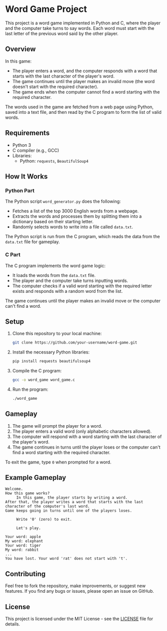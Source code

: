 # Word Game Project

This project is a word game implemented in Python and C, where the player and the computer take turns to say words. Each word must start with the last letter of the previous word said by the other player.

## Overview

In this game:
- The player enters a word, and the computer responds with a word that starts with the last character of the player's word.
- The game continues until the player makes an invalid move (the word doesn't start with the required character).
- The game ends when the computer cannot find a word starting with the required character.

The words used in the game are fetched from a web page using Python, saved into a text file, and then read by the C program to form the list of valid words.

## Requirements

- Python 3
- C compiler (e.g., GCC)
- Libraries:
    - Python: `requests`, `BeautifulSoup4`

## How It Works

### Python Part

The Python script `word_generator.py` does the following:
- Fetches a list of the top 3000 English words from a webpage.
- Extracts the words and processes them by splitting them into a dictionary based on their starting letter.
- Randomly selects words to write into a file called `data.txt`.

The Python script is run from the C program, which reads the data from the `data.txt` file for gameplay.

### C Part

The C program implements the word game logic:
- It loads the words from the `data.txt` file.
- The player and the computer take turns inputting words.
- The computer checks if a valid word starting with the required letter exists and responds with a random word from the list.

The game continues until the player makes an invalid move or the computer can't find a word.

## Setup

1. Clone this repository to your local machine:

     ```bash
     git clone https://github.com/your-username/word-game.git
     ```

2. Install the necessary Python libraries:

     ```bash
     pip install requests beautifulsoup4
     ```

3. Compile the C program:

     ```bash
     gcc -o word_game word_game.c
     ```

4. Run the program:

     ```bash
     ./word_game
     ```

## Gameplay

1. The game will prompt the player for a word.
2. The player enters a valid word (only alphabetic characters allowed).
3. The computer will respond with a word starting with the last character of the player's word.
4. The game continues in turns until the player loses or the computer can't find a word starting with the required character.

To exit the game, type `0` when prompted for a word.

## Example Gameplay

```plaintext
Welcome.
How this game works?
     In this game, the player starts by writing a word.
After that, the player writes a word that starts with the last character of the computer's last word.
Game keeps going in turns until one of the players loses.

     Write '0' (zero) to exit.

     Let's play.

Your word: apple
My word: elephant
Your word: tiger
My word: rabbit
...
You have lost. Your word 'rat' does not start with 't'.
```

## Contributing

Feel free to fork the repository, make improvements, or suggest new features. If you find any bugs or issues, please open an issue on GitHub.

## License

This project is licensed under the MIT License - see the [LICENSE](LICENSE) file for details.
